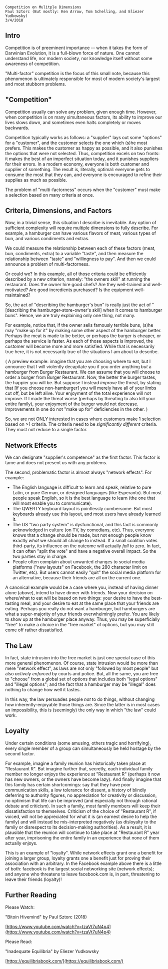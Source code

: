 
    Competition on Mulitple Dimensions
    Paul Sztorc (But mostly: Ken Arrow, Tom Schelling, and Eliezer Yudkowsky)
    3/4/2018


Intro
------

Competition is of preeminent importance -- when it takes the form of Darwinian Evolution, it is a full-blown force of nature. One cannot understand life, nor modern society, nor knowledge itself without some awareness of competition.

"Multi-factor" competition is the focus of this small note, because this phenomenon is ultimately responsible for most of modern society's largest and most stubborn problems. 


"Competition"
-------------

Competition usually can solve any problem, given enough time.
However, when competition is on many simultaneous factors, its ability to improve our lives slows down, and sometimes even halts completely or moves backwards.

Competition typically works as follows: a "supplier" lays out some "options" for a "customer", and the customer selects the one which (s)he most prefers. This makes the customer as happy as possible, and it also punishes the options that were not selected. Thus, competition excels on two fronts: it makes the best of an imperfect situation today, and it punishes suppliers for their errors. In a modern economy, everyone is both customer and supplier of something. The result is, literally, optimal: everyone gets to consume the most that they can, and everyone is encouraged to refine their supplies as much as possible.

The problem of "multi-factorness" occurs when the "customer" must make a selection based on many criteria at once.


Criteria, Dimensions, and Factors
----------------------------------

Now, in a trivial sense, this situation I describe is inevitable. Any option of sufficient complexity will require multiple dimensions to fully describe. For example, a hamburger can have various flavors of meat, various types of bun, and various condiments and extras.

We could measure the relationship between each of these factors (meat, bun, condiments, extra) to a variable "taste", and then measure the relationship between "taste" and "willingness to pay". And then we could announce a problem of multi-factorness.

Or could we? In this example, all of those criteria could be efficiently described by a new criterion, namely: "the owners skill" at running the restaurant. Does the owner hire good chefs? Are they well-trained and well-motivated? Are good incredients purchased? Is the equipment well-maintained?

So, the act of "describing the hamburger's bun" is really just the act of "[describing the hamburger-store-owner's skill] when it comes to hamburger buns". Hence, we are truly explaining only one thing, not many.

For example, notice that, if the owner sells famously terrible buns, (s)he may "make up for it" by making some other aspect of the hamburger better. Perhaps the meat is made to be better, or perhaps the burger is cheaper, or perhaps the service is faster. As each of those aspects is improved, the customer will become more and more satisfied. While that is necessarily true here, it is not necessarily true of the situations I am about to describe.

 ( A preview example: imagine that you are choosing where to eat, but I announce that I will violently decapitate you if you order anything *but* a hamburger from Burger Restaurant. We can assume that you will choose to order a burger from Burger Restaurant. Now, the better the burger tastes, the happier you will be. But suppose I instead *improve* the threat, by stating that [if you choose non-hamburger] you will merely have all of your limbs cut off, but be left alive. Your enjoyment of the total experience will not improve. If I made the threat worse (perhaps by threating to also kill your entire family), your enjoyment of the burger would not decrease. Improvements in one do not "make up for" deficiencies in the other. )

So, we are not ONLY interested in cases where customers make 1 selection based on >1 criteria. The criteria need to be *significantly different* criteria. They must not reduce to a single factor.


Network Effects
----------------

We can designate "supplier's competence" as the first factor. This factor is tame and does not present us with any problems.

The second, problematic factor is almost always "network effects". For example:

* The English language is difficult to learn and speak, relative to pure Latin, or pure German, or designed languages (like Esperanto). But most people speak English, so it is the best language to learn (the one that will most enable you to communicate). 
* The QWERTY keyboard layout is pointlessly cumbersome. But most keyboards already use this layout, and most users have already learned it.
* The US "two party system" is dysfunctional, and this fact is commonly acknowledged in culture (on TV, by comedians, etc). Thus, everyone knows that a change should be made, but not enough people know exactly *what* we should all change to instead. If a small coalition votes third-party, its influence on the outcome will actually *fall* to zero. In fact, it can often "split the vote" and have a negative overall impact. So the two parties stay in charge.
* People often complain about unwanted changes to social media platforms ("new layouts" on Facebook, the 280 character limit on Twitter, etc). But users cannot easily "quit" the social media platform for an alternative, because their friends are all on the current one.

A canonical example would be a case where you, instead of having dinner alone (above), intend to have dinner with friends. Now your decision on where/what to eat will be based on two things: your desire to have the best-tasting meal, and your desire to eat at the same place that your friends are eating. Perhaps you really do not want a hamburger, but hamburgers are what a super-majority of your friends overwhelmingly prefer. You are likely to show up at the hamburger place anyway. Thus, you may be superficially "free" to make a choice in the "free market" of options, but you may still come off rather dissatisfied.


The Law 
--------

In fact, state intrusion into the free market is just one special case of this more general phenomenon. Of course, state intrusion would be more than mere "network effect", as laws are not only "followed by most people" but also *actively enforced* by courts and police. But, all the same, you are free to "choose" from a global set of options that includes both "legal options" and "illegal options"; and the fact that a hamburger may be "illegal" does nothing to change how well it tastes.

In this way, the law persuades people *not* to do things, without changing how inherently-enjoyable those things are. Since the latter is in most cases an impossibility, this is (seemingly) the only way in which "the law" could work. 


Loyalty
-------

Under certain conditions (some amusing, others tragic and horrifying), every single member of a group can simultaneously be held hostage by the second factor.

For example, imagine a family reunion has historically taken place at "Restaurant R". But imagine further that, secretly, each individual family member no longer enjoys the experience at "Restaurant R" (perhaps it now has new owners, or the owners have become lazy). And finally imagine that this family has certain shortcomings: say that they have poor communication skills, a low tolerance for dissent, a history of blindly deferring to authority figures, no appreciation for creativity or discussion, no optimism that life can be improved (and especially not through rational debate and criticism). In such a family, most family members will keep their dissatisfaction to themselves. Criticism of the choice of "Restaurant R", if voiced, will not be appreciated for what it is (an earnest desire to help the family) and will instead be mis-interpreted negatively (as disloyalty to the family or disrespect to its decision-making authorities). As a result, it is plausible that the reunion will continue to take place at "Restaurant R" year after year, imprisoning the entire family in an experience that none of them actually enjoys.

This is an example of "loyalty". While network effects grant one a benefit for joining a larger group, loyalty grants one a benefit just for proving their association with an arbitrary. In the Facebook example above there is a little of both: facebook is the largest social networking site (network effects); and anyone who threatens to leave facebook.com is, in part, threatening to leave their friends (loyalty)!


<!--
An Anti-thesis
--------------

For maximum clarity, try to imagine an opposite "nirvana situation" of total one-factor-ness.

One situation would be a large computer science project managed on GitHub by an algorithm -- the goal of the project is to complete some complex multi-step computation in as short as time as possible. Therefore, the algorithm checks all pull requests to see if they result in a performance speedup. If they do, the pull requests are merged. The process is perfectly anonymous, and fully open-source.

Here
-->

Further Reading
-----------------

Please Watch:

"Bitoin Hivemind" by Paul Sztorc (2018)

[https://www.youtube.com/watch?v=tzaVt7uN4p4](https://www.youtube.com/watch?v=tzaVt7uN4p4)


Please Read:

"Inadequate Equilibria" by Eliezer Yudkowsky

[https://equilibriabook.com/](https://equilibriabook.com/)
